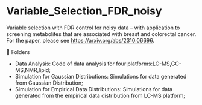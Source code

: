 # Variable_Selection_FDR_noisy
Variable selection with FDR control for noisy data – with application to
screening metabolites that are associated with breast and colorectal cancer. For the paper, please see https://arxiv.org/abs/2310.06696.

:paperclip: Folders
* Data Analysis: Code of data analysis for four platforms:LC-MS,GC-MS,NMR,lipid;
* Simulation for Gaussian Distributions: Simulations for data generated from Gaussian Distribution;
* Simulation for Empirical Data Distributions: Simulations for data generated from the empirical data distribution from LC-MS platform;
